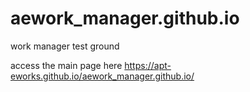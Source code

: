 # aework_manager.github.io
work manager test ground

access the main page here
https://apt-eworks.github.io/aework_manager.github.io/
